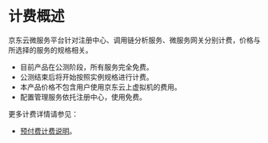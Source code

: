 # 计费概述


京东云微服务平台针对注册中心、调用链分析服务、微服务网关分别计费，价格与所选择的服务的规格相关。

-  目前产品在公测阶段，所有服务完全免费。
-  公测结束后将开始按照实例规格进行计费。
-  本产品价格不包含用户使用京东云上虚拟机的费用。
-  配置管理服务依托注册中心，使用免费。



更多计费详情请参见：

* [预付费计费说明](../../../Finance/Billing/Billing-method/Prepay.md)。		
		
		
